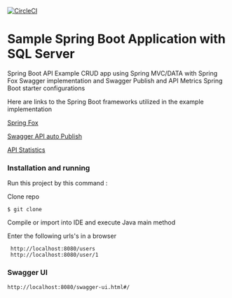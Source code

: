 [![CircleCI](https://circleci.com/gh/dewa1993/SampleSpringBoot.svg?style=svg)](https://circleci.com/gh/dewa1993/SampleSpringBoot)

# Sample Spring Boot Application with SQL Server

Spring Boot API Example CRUD app using Spring MVC/DATA with Spring Fox Swagger implementation and Swagger Publish and API Metrics Spring Boot starter configurations

Here are links to the Spring Boot frameworks utilized in the example implementation

[Spring Fox](https://github.com/springfox/springfox)

[Swagger API auto Publish](https://github.com/in-the-keyhole/khs-spring-boot-publish-swagger-starter)

[API Statistics](https://github.com/in-the-keyhole/khs-spring-boot-api-statistics-starter)

### Installation and running

Run this project by this command :

Clone repo

 `$ git clone`

Compile or import into IDE and execute Java main method

Enter the following urls's in a browser
```
 http://localhost:8080/users
 http://localhost:8080/user/1
```

### Swagger UI
`http://localhost:8080/swagger-ui.html#/`

